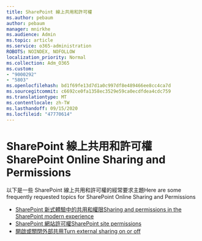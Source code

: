 ```yaml
---
title: SharePoint 線上共用和許可權
ms.author: pebaum
author: pebaum
manager: mnirkhe
ms.audience: Admin
ms.topic: article
ms.service: o365-administration
ROBOTS: NOINDEX, NOFOLLOW
localization_priority: Normal
ms.collection: Adm_O365
ms.custom:
- "9000292"
- "5803"
ms.openlocfilehash: bd1f69fe13d7d1a0c997df8e489466ee8cc4ca7d
ms.sourcegitcommit: c6692ce0fa1358ec3529e59ca0ecdfdea4cdc759
ms.translationtype: MT
ms.contentlocale: zh-TW
ms.lasthandoff: 09/15/2020
ms.locfileid: "47770614"
---
```

# <a name="sharepoint-online-sharing-and-permissions"></a><span data-ttu-id="c6443-102">SharePoint 線上共用和許可權</span><span class="sxs-lookup"><span data-stu-id="c6443-102">SharePoint Online Sharing and Permissions</span></span>

<span data-ttu-id="c6443-103">以下是一些 SharePoint 線上共用和許可權的經常要求主題</span><span class="sxs-lookup"><span data-stu-id="c6443-103">Here are some frequently requested topics for SharePoint Online Sharing and Permissions</span></span>

- [<span data-ttu-id="c6443-104">SharePoint 新式體驗中的共用和權限</span><span class="sxs-lookup"><span data-stu-id="c6443-104">Sharing and permissions in the SharePoint modern experience</span></span>](https://docs.microsoft.com/sharepoint/modern-experience-sharing-permissions)
- [<span data-ttu-id="c6443-105">SharePoint 網站許可權</span><span class="sxs-lookup"><span data-stu-id="c6443-105">SharePoint site permissions</span></span>](https://docs.microsoft.com/sharepoint/customize-sharepoint-site-permissions)
- [<span data-ttu-id="c6443-106">開啟或關閉外部共用</span><span class="sxs-lookup"><span data-stu-id="c6443-106">Turn external sharing on or off</span></span>](https://docs.microsoft.com/sharepoint/turn-external-sharing-on-or-off)